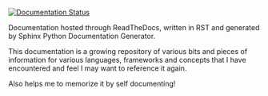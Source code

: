 [![Documentation Status](https://readthedocs.org/projects/odocs/badge/?version=latest)](https://odocs.readthedocs.io/en/latest/?badge=latest)

Documentation hosted through ReadTheDocs, written in RST and generated by Sphinx Python Documentation Generator.

This documentation is a growing repository of various bits and pieces of information for various languages, frameworks and concepts that I have encountered and feel I may want to reference it again. 

Also helps me to memorize it by self documenting!